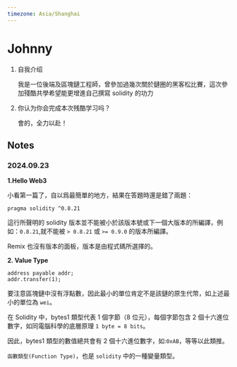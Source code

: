 ```yaml
---
timezone: Asia/Shanghai
---
```


# Johnny

1. 自我介绍
   
   我是一位後端及區塊鏈工程師，曾參加過幾次關於鏈圈的黑客松比賽，這次參加殘酷共學希望能更增進自己撰寫 
solidity 的功力

2. 你认为你会完成本次残酷学习吗？
   
   會的，全力以赴！
   
## Notes

<!-- Content_START -->

### 2024.09.23

**1.Hello Web3**

小看第一篇了，自以爲最簡單的地方，結果在答題時還是錯了兩題：

```solidity
pragma solidity ^0.8.21
```

這行所聲明的 solidity 版本並不能被小於該版本號或下一個大版本的所編譯，例如：`0.8.21`,就不能被 `> 0.8.21` 或 `>= 0.9.0` 的版本所編譯。

Remix 也沒有版本的面板，版本是由程式碼所選擇的。

**2. Value Type**

```solidity
address payable addr;
addr.transfer(1);
```
要注意區塊鏈中沒有浮點數，因此最小的單位肯定不是該鏈的原生代幣，如上述最小的單位為 `wei`。

在 Solidity 中，bytes1 類型代表 1 個字節（8 位元），每個字節包含 2 個十六進位數字，如同電腦科學的底層原理 `1 byte = 8 bits`。

因此，bytes1 類型的數值總共會有 2 個十六進位數字，如:`0xAB`，等等以此類推。

`函數類型(Function Type)`，也是 `solidity` 中的一種變量類型。

### 

<!-- Content_END -->
